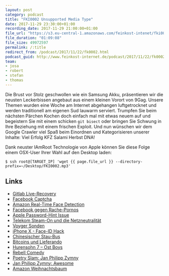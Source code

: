 ```yaml
---
layout: post
category: podcast
title: "FKI0002 Unsupported Media Type"
date: 2017-11-29 23:30:00+01:00
recording_date: 2017-11-29 21:00:00+01:00
file_url: "https://s3.eu-central-1.amazonaws.com/feinkost-intenet/fki0002.mp3"
file_duration: "01:09:08"
file_size: 49972597
permalink: /:title
redirect_from: /podcast/2017/11/22/fk0002.html
podcast_guid: http://www.feinkost-internet.de/podcast/2017/11/22/fk0002.html
team:
- josa
- robert
- stefan
- thomas
---
```


Die Brust vor Stolz geschwollen wie ein Samsung Akku, präsentieren wir die
neusten Leckerbissen angebaut aus einem kleinen Vorort von 9Gag. Unsere Themen
wurden eine Woche am Internet abgehangen luftgetrocknet und werden traditionell
am eigenen Sud lauwarm serviert. Trumpfen Sie beim nächsten Pärchen Kochen doch
einfach mal mit etwas neuem auf und begeistern Sie mit einem schicken `git
bisect` oder bringen Sie Schwung in Ihre Beziehung mit einem frischen Exploit.
Und nun wünschen wir dem Google Crawler viel Spaß beim Einordnen und
Kategorisieren unserer Inhalte: Viel Erfolg KFZ Salami Herbst DNA!

Dank neuster IAmRoot Technologie von Apple können Sie diese Folge einem OSX-User
Ihrer Wahl auf den Desktop laden:

`$ ssh root@[TARGET_IP] 'wget {{ page.file_url }} ‐‐directory-prefix=~/Desktop/FKI0002.mp3'`

## Links

- [Gitlab Live-Recovery](https://www.youtube.com/watch?v=nc0hPGerSd4)
- [Facebook Captcha](https://www.heise.de/newsticker/meldung/Gegen-Bots-Facebook-Captcha-verlangt-Selfie-3904281.html)
- [Amazon Real-Time Face Detection](https://aws.amazon.com/de/about-aws/whats-new/2017/11/amazon-rekognition-announces-real-time-face-recognition-text-in-image-recognition-and-improved-face-detection/)
- [Facebook gegen Rache-Pornos](https://www.heise.de/newsticker/meldung/Facebook-will-Rachepornos-bekaempfen-mit-Nacktbildern-3884107.html)
- [Apple Password-Hint Issue](https://www.theregister.co.uk/2017/10/05/apple_patches_password_hint_bug_that_revealed_password/)
- [Telekom Steam-On und die Netzneutralität](https://www.golem.de/news/netzneutralitaet-warum-die-telekom-mit-stream-on-noch-scheitern-koennte-1710-130655.htmlxxx)
- [Voyger Sonden](https://de.wikipedia.org/wiki/Voyager-Sonden)
- [iPhone X - Face-ID Hack](https://www.heise.de/mac-and-i/meldung/iPhone-X-Vietnamesische-Sicherheitsforscher-umgehen-Face-ID-mit-Maske-3888659.htmlxxx)
- [Chinesischer Stau-Bus](http://www.sueddeutsche.de/auto/verkehr-ein-bus-der-ueber-autos-faehrt-1.3007356)
- [Bitcoins und Lieferando](https://www.lieferando.de/blog/mit-bitcoins-essen-bestellen/)
- [Hurensohn 7 – Ost Boys](https://www.youtube.com/watch?v=y8ViWPU09d4)
- [Rebell Comedy](http://www.rebellcomedy.net/)
- [Poetry Slam: Jan Philipp Zymny](https://de.wikipedia.org/wiki/Jan_Philipp_Zymny)
- [Jan Philipp Zymny: Awesome](https://www.youtube.com/watch?v=A39o5tePYCc)
- [Amazon Weihnachtsbaum](https://www.amazon.de/Amazon-Pflanzenservice-Echter-Weihnachtsbaum-Nordmanntanne/dp/B00PYH1U3K?th=1)
